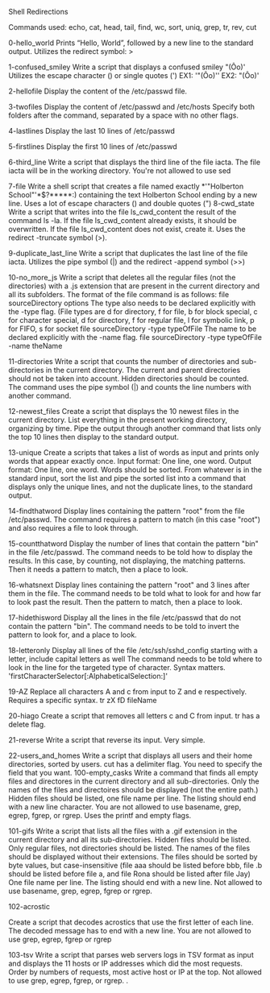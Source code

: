 Shell Redirections

Commands used: echo, cat, head, tail, find, wc, sort, uniq, grep, tr, rev, cut

0-hello_world Prints “Hello, World”, followed by a new line to the standard output. Utilizes the redirect symbol: >

1-confused_smiley Write a script that displays a confused smiley "(Ôo)' Utilizes the escape character () or single quotes (') EX1: '"(Ôo)'' EX2: "(Ôo)'

2-hellofile Display the content of the /etc/passwd file.

3-twofiles Display the content of /etc/passwd and /etc/hosts Specify both folders after the command, separated by a space with no other flags.

4-lastlines Display the last 10 lines of /etc/passwd

5-firstlines Display the first 10 lines of /etc/passwd

6-third_line Write a script that displays the third line of the file iacta. The file iacta will be in the working directory. You're not allowed to use sed

7-file Write a shell script that creates a file named exactly *\'"Holberton School"'\*$?*****:) containing the text Holberton School ending by a new line. Uses a lot of escape characters () and double quotes (") 8-cwd_state Write a script that writes into the file ls_cwd_content the result of the command ls -la. If the file ls_cwd_content already exists, it should be overwritten. If the file ls_cwd_content does not exist, create it. Uses the redirect -truncate symbol (>).

9-duplicate_last_line Write a script that duplicates the last line of the file iacta. Utilizes the pipe symbol (|) and the redirect -append symbol (>>)

10-no_more_js Write a script that deletes all the regular files (not the directories) with a .js extension that are present in the current directory and all its subfolders. The format of the file command is as follows: file sourceDirectory options The type also needs to be declared explicitly with the -type flag. (File types are d for directory, f for file, b for block special, c for character special, d for directory, f for regular file, l for symbolic link, p for FIFO, s for socket file sourceDirectory -type typeOfFile The name to be declared explicitly with the -name flag. file sourceDirectory -type typeOfFile -name theName

11-directories Write a script that counts the number of directories and sub-directories in the current directory. The current and parent directories should not be taken into account. Hidden directories should be counted. The command uses the pipe symbol (|) and counts the line numbers with another command.

12-newest_files Create a script that displays the 10 newest files in the current directory. List everything in the present working directory, organizing by time. Pipe the output through another command that lists only the top 10 lines then display to the standard output.

13-unique Create a scripts that takes a list of words as input and prints only words that appear exactly once. Input format: One line, one word. Output format: One line, one word. Words should be sorted. From whatever is in the standard input, sort the list and pipe the sorted list into a command that displays only the unique lines, and not the duplicate lines, to the standard output.

14-findthatword Display lines containing the pattern "root" from the file /etc/passwd. The command requires a pattern to match (in this case "root") and also requires a file to look through.

15-countthatword Display the number of lines that contain the pattern "bin" in the file /etc/passwd. The command needs to be told how to display the results. In this case, by counting, not displaying, the matching patterns. Then it needs a pattern to match, then a place to look.

16-whatsnext Display lines containing the pattern "root" and 3 lines after them in the file. The command needs to be told what to look for and how far to look past the result. Then the pattern to match, then a place to look.

17-hidethisword Display all the lines in the file /etc/passwd that do not contain the pattern "bin". The command needs to be told to invert the pattern to look for, and a place to look.

18-letteronly Display all lines of the file /etc/ssh/sshd_config starting with a letter, include capital letters as well The command needs to be told where to look in the line for the targeted type of character. Syntax matters. 'firstCharacterSelector[:AlphabeticalSelection:]'

19-AZ Replace all characters A and c from input to Z and e respectively. Requires a specific syntax. tr zX fD fileName

20-hiago Create a script that removes all letters c and C from input. tr has a delete flag.

21-reverse Write a script that reverse its input. Very simple.

22-users_and_homes Write a script that displays all users and their home directories, sorted by users. cut has a delimiter flag. You need to specify the field that you want. 100-empty_casks Write a command that finds all empty files and directores in the current directory and all sub-directories. Only the names of the files and directoires should be displayed (not the entire path.) Hidden files should be listed, one file name per line. The listing should end with a new line character. You are not allowed to use basename, grep, egrep, fgrep, or rgrep.
Uses the printf and empty flags.

101-gifs Write a script that lists all the files with a .gif extension in the current directory and all its sub-directories. Hidden files should be listed. Only regular files, not directories should be listed. The names of the files should be displayed without their extensions. The files should be sorted by byte values, but case-insensitive (file aaa should be listed before bbb, file .b should be listed before file a, and file Rona should be listed after file Jay) One file name per line. The listing should end with a new line. Not allowed to use basename, grep, egrep, fgrep or rgrep.

102-acrostic

Create a script that decodes acrostics that use the first letter of each line. The decoded message has to end with a new line. You are not allowed to use grep, egrep, fgrep or rgrep

103-tsv Write a script that parses web servers logs in TSV format as input and displays the 11 hosts or IP addresses which did the most requests. Order by numbers of requests, most active host or IP at the top. Not allowed to use grep, egrep, fgrep, or rgrep. .
